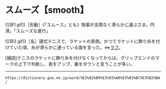 # スムーズ【smooth】

![[@1.gif]]［形動］《「スムース」とも》物事が支障なく滑らかに運ぶさま。円滑。「スムーズな進行」

![[@2.gif]]［名］硬式テニスで、ラケットの表側。かつてラケットに飾り糸を付けていた頃、糸が滑らかに通っている面を言った。⇔[ラフ](https://dictionary.goo.ne.jp/word/%E3%83%A9%E3%83%95/#jn-229756)。

\[補説\]テニスのラケットに飾り糸を付けなくなってからは、グリップエンドのマークの上下で判断し、表をアップ、裏をダウンと言うことが多い。

---
`https://dictionary.goo.ne.jp/word/%E3%82%B9%E3%83%A0%E3%83%BC%E3%82%BA/`